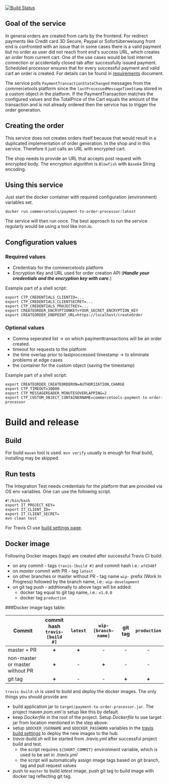 [![Build Status](https://travis-ci.org/commercetools/commercetools-payment-to-order-processor.svg?branch=dev-docker-build)](https://travis-ci.org/commercetools/commercetools-payment-to-order-processor)

## Goal of the service
In general orders are created from carts by the frontend. For redirect payments like Credit card 3D Secure, Paypal or Sofortüberweisung front end is confronted with an issue that in some cases there is a valid payment but no order as user did not reach front end's success URL, which creates an order from current cart. One of the use cases would be lost internet connection or accidentally closed tab after successfully issued payment. Scheduled processor ensures that for every successful payment and valid cart an order is created. For details can be found in [requirements](https://github.com/commercetools/commercetools-payment-to-order-processor/blob/master/doc/REQUIREMENTS.MD) document.

The service polls `PaymentTransactionStateChanged` messages from the commercetools platform since the `lastProcessedMessageTimeStamp` stored in a custom object in the platform.
If the PaymentTransaction matches the configured values and the TotalPrice of the Cart equals the amount of the transaction and is not already ordered then the service has to trigger the order generation.

## Creating the order
This service does not creates orders itself because that would result in a duplicated implementation of order generation. In the shop and in this service. Therefore it just calls an URL with encrypted cart.

The shop needs to provide an URL that accepts post request with encrypted body. The encryption algorithm is `Blowfish` with `Base64` String encoding.
## Using this service
Just start the docker container with required configuration (environment) variables set.
```
docker run commercetools/payment-to-order-processor:latest
```
The service will then run once. The best approach to run the service regularly would be using a tool like iron.io.

## Congfiguration values
### Required values

* Credentials for the commercetools platform
* Encryption Key and URL used for order creation API (***Handle your credentials and the encryption key with care.***)

Example part of a shell script:
```
export CTP_CREDENTIALS_CLIENTID=...
export CTP_CREDENTIALS_CLIENTSECRET=...
export CTP_CREDENTIALS_PROJECTKEY=...
export CREATEORDER_ENCRYPTIONKEY=YOUR_SECRET_ENCRYPTION_KEY
export CREATEORDER_ENDPOINT_URL=https://localhost/createOrder
```

### Optional values

* Comma seperated list -> on which paymenttransactions will be an order created.
* timeout for requests to the platform
* the time overlap prior to lastproccessed timestamp -> to eliminate problems at edge cases
* the container for the custom object (saving the timestamp)

Example part of a shell script:
```
export CREATEORDER_CREATEORDERON=AUTHORIZATION,CHARGE
export CTP_TIMEOUT=30000
export CTP_MESSAGEREADER_MINUTESOVERLAPPING=2
export CTP_CUSTOM_OBJECT_CONTAINERNAME=commercetools-payment-to-order-processor
```

# Build and release

## Build
For build `maven` tool is used. `mvn verify` usually is enough for final build, installing may be skipped.

## Run tests
The Integration Test needs credentials for the platform that are provided via OS env variables. 
One can use the following script.

```
#!/bin/bash
export IT_PROJECT_KEY=
export IT_CLIENT_ID=
export IT_CLIENT_SECRET=
mvn clean test
```

For Travis CI use [build settings page](https://travis-ci.org/commercetools/commercetools-payment-to-order-processor/settings).

## Docker image
Following Docker images (tags) are created after successful Travis CI build:
 
 - on any commit - tags `travis-[build #]` and commit hash i.e.: `afd348f`
 - on _master_ commit with PR - tag `latest`
 - on other branches or master without PR - tag name `wip-` prefix (Work In Progress) followed by the branch name, i.e.: `wip-development`
 - on git tag push - additionally to above tags will be added:
    - docker tag equal to git tag name, i.e.: `v1.0.0`
    - docker tag `production`
    
###Docker image tags table:
    
  | Commit                          | commit hash<br/>`travis-[build #]` | `latest` | `wip-[branch-name]` | git tag | `production` | 
  |---------------------------------|:----------------------------------:|:--------:|:-------------------:|:-------:|:------------:|
  | master + PR                     |        **+**                       |   **+**  |          -          |    -    |      -       |
  | non-master or master without PR |        **+**                       |     -    |       **+**         |    -    |      -       |
  | git tag                         |        **+**                       |     -    |          -          |  **+**  |     **+**    |

`travis-build.sh` is used to build and deploy the docker images. 
The only things you should provide are:
  - build application jar to `target/payment-to-order-processor.jar`. 
    The project maven _pom.xml_ is setup like this by default. 
  - keep _Dockerfile_ in the root of the project. 
  Setup _Dockerfile_ to use target jar from location mentioned in the step above.
  - setup `$DOCKER_USERNAME` and `$DOCKER_PASSWORD` variables in the 
  [travis build settings](https://travis-ci.org/commercetools/commercetools-payment-to-order-processor/settings) 
  to deploy the new images to the hub.
  - _travis-build.sh_ will be started from _.travis.yml_ after successful project build and test.
    - the script requires `${SHORT_COMMIT}` environment variable, 
    which is used to be set in _.travis.yml_
    - the script will automatically assign image tags based on git branch, tag 
    and pull request values
  - push to `master` to build _latest_ image, push git tag to build image with docker tag reflecting git tag.
